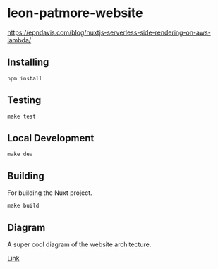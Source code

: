 # leon-patmore-website

https://epndavis.com/blog/nuxtjs-serverless-side-rendering-on-aws-lambda/

## Installing

`npm install`

## Testing

`make test`

## Local Development

`make dev`

## Building

For building the Nuxt project.

`make build`

## Diagram

A super cool diagram of the website architecture.

[Link](./diagram/README.md)

